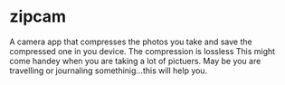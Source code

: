 # zipcam
A camera app that compresses the photos you take and save the compressed one in you device.
The compression is lossless 
This might come handey when you are taking a lot of pictuers. May be you are travelling or journaling somethinig...this will help you.
